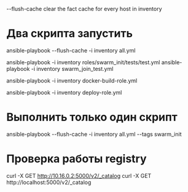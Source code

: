 
--flush-cache clear the fact cache for every host in inventory

# Два скрипта запустить
ansible-playbook --flush-cache -i inventory all.yml

ansible-playbook -i inventory roles/swarm_init/tests/test.yml
ansible-playbook -i inventory swarm_join_test.yml

ansible-playbook -i inventory docker-build-role.yml


ansible-playbook -i inventory deploy-role.yml


# Выполнить только один скрипт
ansible-playbook --flush-cache -i inventory all.yml --tags swarm_init
 

# Проверка работы registry
curl -X GET http://10.16.0.2:5000/v2/_catalog
curl -X GET http://localhost:5000/v2/_catalog